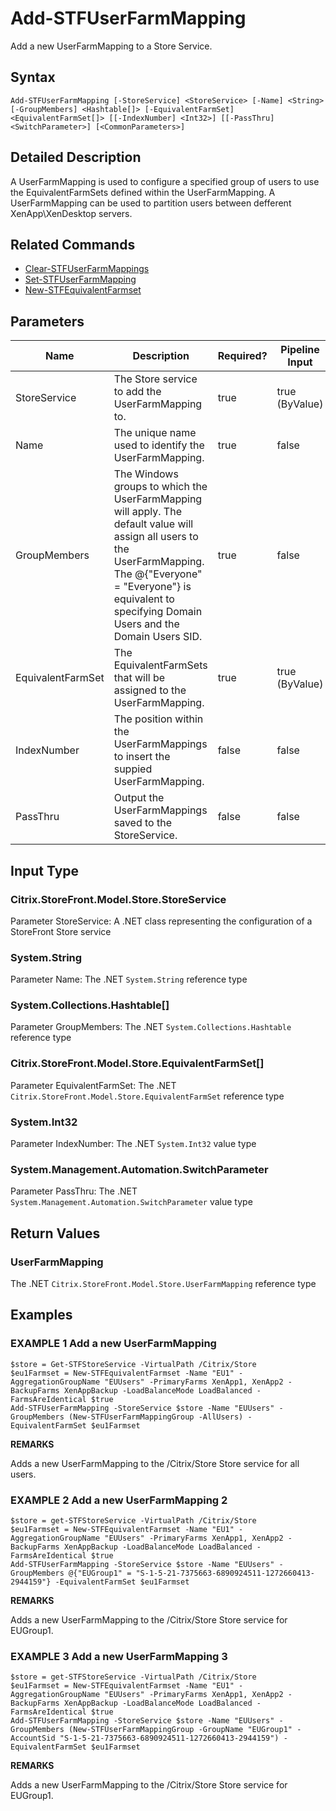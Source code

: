 ﻿# Add-STFUserFarmMapping

Add a new UserFarmMapping to a Store Service.

## Syntax

```
Add-STFUserFarmMapping [-StoreService] <StoreService> [-Name] <String> [-GroupMembers] <Hashtable[]> [-EquivalentFarmSet] <EquivalentFarmSet[]> [[-IndexNumber] <Int32>] [[-PassThru] <SwitchParameter>] [<CommonParameters>]
```

## Detailed Description

A UserFarmMapping is used to configure a specified group of users to use the EquivalentFarmSets defined within the UserFarmMapping. A UserFarmMapping can be used to partition users between defferent XenApp\XenDesktop servers.

## Related Commands

* [Clear-STFUserFarmMappings](./Clear-STFUserFarmMappings)
* [Set-STFUserFarmMapping](./Set-STFUserFarmMapping)
* [New-STFEquivalentFarmset](./New-STFEquivalentFarmset)

## Parameters

| Name   | Description | Required? | Pipeline Input | Default Value |
| --- | --- | --- | --- | --- |
|StoreService|The Store service to add the UserFarmMapping to.|true|true (ByValue)| |
|Name|The unique name used to identify the UserFarmMapping.|true|false| |
|GroupMembers|The Windows groups to which the UserFarmMapping will apply. The default value will assign all users to the UserFarmMapping. The @{"Everyone" = "Everyone"} is equivalent to specifying Domain Users and the Domain Users SID.|true|false| |
|EquivalentFarmSet|The EquivalentFarmSets that will be assigned to the UserFarmMapping.|true|true (ByValue)| |
|IndexNumber|The position within the UserFarmMappings to insert the suppied UserFarmMapping.|false|false| |
|PassThru|Output the UserFarmMappings saved to the StoreService.|false|false| |

## Input Type

### Citrix.StoreFront.Model.Store.StoreService

Parameter StoreService: A .NET class representing the configuration of a StoreFront Store service

### System.String

Parameter Name: The .NET `System.String` reference type

### System.Collections.Hashtable[]

Parameter GroupMembers: The .NET `System.Collections.Hashtable` reference type

### Citrix.StoreFront.Model.Store.EquivalentFarmSet[]

Parameter EquivalentFarmSet: The .NET `Citrix.StoreFront.Model.Store.EquivalentFarmSet` reference type

### System.Int32

Parameter IndexNumber: The .NET `System.Int32` value type

### System.Management.Automation.SwitchParameter

Parameter PassThru: The .NET `System.Management.Automation.SwitchParameter` value type

## Return Values

### UserFarmMapping

The .NET `Citrix.StoreFront.Model.Store.UserFarmMapping` reference type

## Examples

### EXAMPLE 1 Add a new UserFarmMapping

```
$store = Get-STFStoreService -VirtualPath /Citrix/Store
$eu1Farmset = New-STFEquivalentFarmset -Name "EU1" -AggregationGroupName "EUUsers" -PrimaryFarms XenApp1, XenApp2 -BackupFarms XenAppBackup -LoadBalanceMode LoadBalanced -FarmsAreIdentical $true
Add-STFUserFarmMapping -StoreService $store -Name "EUUsers" -GroupMembers (New-STFUserFarmMappingGroup -AllUsers) -EquivalentFarmSet $eu1Farmset
```

**REMARKS**

Adds a new UserFarmMapping to the /Citrix/Store Store service for all users.

### EXAMPLE 2 Add a new UserFarmMapping 2

```
$store = get-STFStoreService -VirtualPath /Citrix/Store
$eu1Farmset = New-STFEquivalentFarmset -Name "EU1" -AggregationGroupName "EUUsers" -PrimaryFarms XenApp1, XenApp2 -BackupFarms XenAppBackup -LoadBalanceMode LoadBalanced -FarmsAreIdentical $true
Add-STFUserFarmMapping -StoreService $store -Name "EUUsers" -GroupMembers @{"EUGroup1" = "S-1-5-21-7375663-6890924511-1272660413-2944159"} -EquivalentFarmSet $eu1Farmset
```

**REMARKS**

Adds a new UserFarmMapping to the /Citrix/Store Store service for EUGroup1.

### EXAMPLE 3 Add a new UserFarmMapping 3

```
$store = get-STFStoreService -VirtualPath /Citrix/Store
$eu1Farmset = New-STFEquivalentFarmset -Name "EU1" -AggregationGroupName "EUUsers" -PrimaryFarms XenApp1, XenApp2 -BackupFarms XenAppBackup -LoadBalanceMode LoadBalanced -FarmsAreIdentical $true
Add-STFUserFarmMapping -StoreService $store -Name "EUUsers" -GroupMembers (New-STFUserFarmMappingGroup -GroupName "EUGroup1" -AccountSid "S-1-5-21-7375663-6890924511-1272660413-2944159") -EquivalentFarmSet $eu1Farmset
```

**REMARKS**

Adds a new UserFarmMapping to the /Citrix/Store Store service for EUGroup1.
